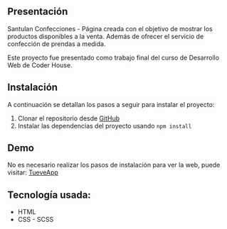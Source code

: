 ## Presentación

Santulan Confecciones -
Página creada con el objetivo de mostrar los productos disponibles a la venta. Además de ofrecer el servicio de confección de prendas a medida.

Este proyecto fue presentado como trabajo final del curso de Desarrollo Web de Coder House.

## Instalación

A continuación se detallan los pasos a seguir para instalar el proyecto:

1. Clonar el repositorio desde [GitHub](https://github.com/marianaServan/Santulan)
2. Instalar las dependencias del proyecto usando `npm install`

## Demo

No es necesario realizar los pasos de instalación para ver la web, puede visitar: [TueveApp](https://marianaservan.github.io/Santulan/)

## Tecnología usada:

* HTML
* CSS - SCSS
